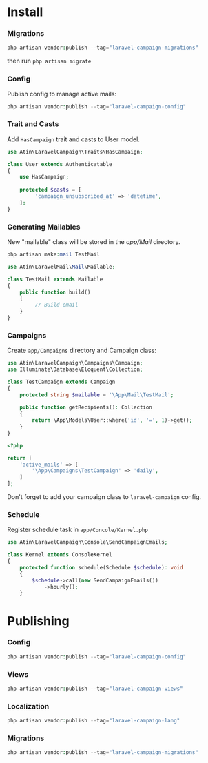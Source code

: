 # Install
### Migrations
```php
php artisan vendor:publish --tag="laravel-campaign-migrations"
```

then run ```php artisan migrate```

### Config
Publish config to manage active mails:
```php
php artisan vendor:publish --tag="laravel-campaign-config"
```

### Trait and Casts
Add ```HasCampaign``` trait and casts to User model.

```php
use Atin\LaravelCampaign\Traits\HasCampaign;

class User extends Authenticatable
{
    use HasCampaign;
   
    protected $casts = [
         'campaign_unsubscribed_at' => 'datetime',
    ];
}
```

### Generating Mailables
New "mailable" class will be stored in the *app/Mail* directory.
```php
php artisan make:mail TestMail
```

```php
use Atin\LaravelMail\Mail\Mailable;

class TestMail extends Mailable
{
    public function build()
    {
         // Build email
    }
}
```

### Campaigns
Create ```app/Campaigns``` directory and Campaign class:

```php
use Atin\LaravelCampaign\Campaigns\Campaign;
use Illuminate\Database\Eloquent\Collection;

class TestCampaign extends Campaign
{
    protected string $mailable = '\App\Mail\TestMail';
    
    public function getRecipients(): Collection
    {
        return \App\Models\User::where('id', '=', 1)->get();
    }
}
```

```php
<?php

return [
    'active_mails' => [
        '\App\Campaigns\TestCampaign' => 'daily',
    ]
];
```
Don't forget to add your campaign class to ```laravel-campaign``` config.


### Schedule
Register schedule task in ```app/Concole/Kernel.php```
```php
use Atin\LaravelCampaign\Console\SendCampaignEmails;

class Kernel extends ConsoleKernel
{
    protected function schedule(Schedule $schedule): void
    {
        $schedule->call(new SendCampaignEmails())
            ->hourly();
    }
```

# Publishing
### Config
```php
php artisan vendor:publish --tag="laravel-campaign-config"
```

### Views
```php
php artisan vendor:publish --tag="laravel-campaign-views"
```

### Localization
```php
php artisan vendor:publish --tag="laravel-campaign-lang"
```

### Migrations
```php
php artisan vendor:publish --tag="laravel-campaign-migrations"
```